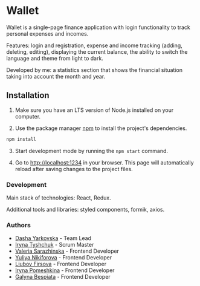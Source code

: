 # Wallet

Wallet is a single-page finance application with login functionality to track personal expenses and incomes.

Features: login and registration, expense and income tracking (adding, deleting, editing), displaying the current balance, the ability to switch the language and theme from light to dark.

Developed by me: a statistics section that shows the financial situation taking into account the month and year.

## Installation

1. Make sure you have an LTS version of Node.js installed on your computer.

2. Use the package manager [npm](https://docs.npmjs.com/about-npm) to install
   the project's dependencies.

```bash
npm install
```

3. Start development mode by running the `npm start` command.

4. Go to [http://localhost:1234](http://localhost:1234) in your browser. This
   page will automatically reload after saving changes to the project files.

### Development

Main stack of technologies: React, Redux.

Additional tools and libraries: styled components, formik, axios.

### Authors

- [Dasha Yarkovska](https://github.com/daryark) - Team Lead
- [Iryna Tyshchuk](https://github.com/Iryna-Tyshchuk) - Scrum Master
- [Valeria Sarazhinska](https://github.com/ValeriaSarazhinska) - Frontend Developer
- [Yuliya Nikiforova](https://github.com/YuliiaN) - Frontend Developer
- [Liubov Firsova](https://github.com/Firsache) - Frontend Developer
- [Iryna Pomeshkina](https://github.com/aripluss) - Frontend Developer
- [Galyna Bespiata](https://github.com/GalinaBespiata) - Frontend Developer